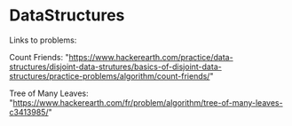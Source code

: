 # DataStructures

Links to problems:

Count Friends: "https://www.hackerearth.com/practice/data-structures/disjoint-data-strutures/basics-of-disjoint-data-structures/practice-problems/algorithm/count-friends/"

Tree of Many Leaves: "https://www.hackerearth.com/fr/problem/algorithm/tree-of-many-leaves-c3413985/"
